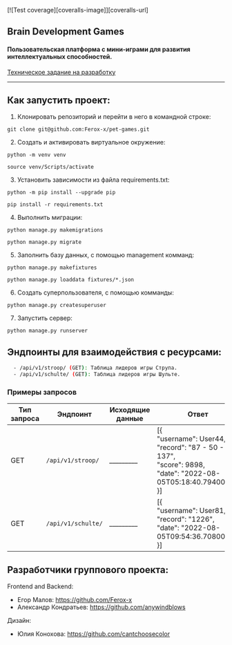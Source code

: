 [![Test coverage][coveralls-image]][coveralls-url]

## Brain Development Games 
#### Пользовательская платформа с мини-играми для развития интеллектуальных способностей.

[Техническое задание на разработку](./docs/technical_requirements.md)

____

## Как запустить проект:

1) Клонировать репозиторий и перейти в него в командной строке:

`git clone git@github.com:Ferox-x/pet-games.git`

2) Cоздать и активировать виртуальное окружение:

`python -m venv venv`

`source venv/Scripts/activate`

3) Установить зависимости из файла requirements.txt:

`python -m pip install --upgrade pip`

`pip install -r requirements.txt`

4) Выполнить миграции:

`python manage.py makemigrations`

`python manage.py migrate`

5) Заполнить базу данных, с помощью management комманд:

`python manage.py makefixtures`

`python manage.py loaddata fixtures/*.json`

6) Создать суперпользователя, с помощью комманды:

`python manage.py createsuperuser`

7) Запустить сервер:

`python manage.py runserver`

## Эндпоинты для взаимодействия с ресурсами:
```bash
  - /api/v1/stroop/ (GET): Таблица лидеров игры Струпа.
  - /api/v1/schulte/ (GET): Таблица лидеров игры Шульте.
```
### Примеры запросов
| Тип запроса | Эндпоинт               | Исходящие данные | Ответ                                                                                                                                  |
|-------------|------------------------|------------------|----------------------------------------------------------------------------------------------------------------------------------------|
| GET         | ```/api/v1/stroop/```  | *_________*      | [{ <br/> "username": User44, <br/> "record": "87 - 50 - 137", <br/> "score": 9898, <br/> "date": "2022-08-05T05:18:40.794000Z" <br/>}] |
| GET         | ```/api/v1/schulte/``` | *_________*      | [{ <br/> "username": User81, <br/> "record": "1226", <br/> "date": "2022-08-05T09:54:36.708000Z", <br/>}]   

## **Разработчики группового проекта:**

Frontend and Backend:
- Егор Малов: https://github.com/Ferox-x
- Александр Кондратьев: https://github.com/anywindblows

Дизайн:
- Юлия Конохова: https://github.com/cantchoosecolor
